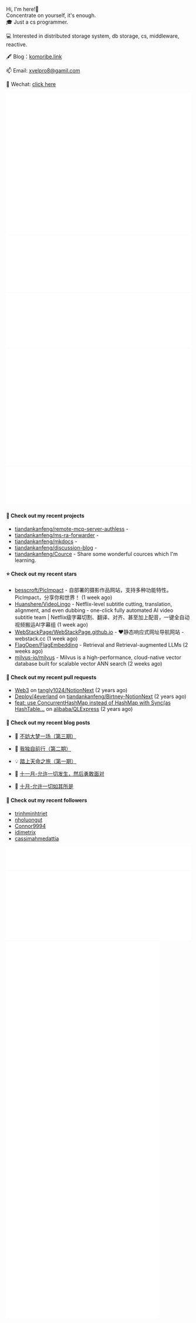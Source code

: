 Hi, I'm here!👋
<br>
Concentrate on yourself, it's enough.
<br>
🎓 Just a cs programmer.

💻 Interested in distributed storage system, db storage, cs, middleware, reactive.

🖋 Blog：[komoribe.link](https://komoribe.ink)

📫 Email: [xvelpro8@gamil.com](mailto:xvelpro8@gamil.com)

💬 Wechat: [click here](https://tiandankanfeng.github.io/about/) 



![Metrics](/github-metrics.svg)
![Metrics](/metrics.plugin.languages.details.svg)
![Metrics](/metrics.plugin.languages.recent.svg)
![Metrics](/metrics.plugin.stars.svg)
![Metrics](/metrics.plugin.topics.svg)








#### 🌱 Check out my recent projects

- [tiandankanfeng/remote-mcp-server-authless](https://github.com/tiandankanfeng/remote-mcp-server-authless) - 
- [tiandankanfeng/ms-ra-forwarder](https://github.com/tiandankanfeng/ms-ra-forwarder) - 
- [tiandankanfeng/mkdocs](https://github.com/tiandankanfeng/mkdocs) - 
- [tiandankanfeng/discussion-blog](https://github.com/tiandankanfeng/discussion-blog) - 
- [tiandankanfeng/Cource](https://github.com/tiandankanfeng/Cource) - Share some wonderful cources which I&#39;m learning.

#### ⭐ Check out my recent stars

- [besscroft/PicImpact](https://github.com/besscroft/PicImpact) - 自部署的摄影作品网站，支持多种功能特性。PicImpact，分享你和世界！ (1 week ago)
- [Huanshere/VideoLingo](https://github.com/Huanshere/VideoLingo) - Netflix-level subtitle cutting, translation, alignment, and even dubbing - one-click fully automated AI video subtitle team | Netflix级字幕切割、翻译、对齐、甚至加上配音，一键全自动视频搬运AI字幕组 (1 week ago)
- [WebStackPage/WebStackPage.github.io](https://github.com/WebStackPage/WebStackPage.github.io) - ❤️静态响应式网址导航网站 - webstack.cc (1 week ago)
- [FlagOpen/FlagEmbedding](https://github.com/FlagOpen/FlagEmbedding) - Retrieval and Retrieval-augmented LLMs (2 weeks ago)
- [milvus-io/milvus](https://github.com/milvus-io/milvus) - Milvus is a high-performance, cloud-native vector database built for scalable vector ANN search (2 weeks ago)

#### 🔨 Check out my recent pull requests

- [Web3](https://github.com/tangly1024/NotionNext/pull/1228) on [tangly1024/NotionNext](https://github.com/tangly1024/NotionNext) (2 years ago)
- [Deploy/4everland](https://github.com/tiandankanfeng/Birtney-NotionNext/pull/1) on [tiandankanfeng/Birtney-NotionNext](https://github.com/tiandankanfeng/Birtney-NotionNext) (2 years ago)
- [feat: use ConcurrentHashMap instead of HashMap with Sync(as HashTable…](https://github.com/alibaba/QLExpress/pull/221) on [alibaba/QLExpress](https://github.com/alibaba/QLExpress) (2 years ago)

#### 📜 Check out my recent blog posts

- 🦒 [不妨大梦一场（第三期）](https://birtney.link/article/1dbde3d9-fc4e-8023-aace-ce3cffec4ac1) 

- 🐲 [我独自前行（第二期）](https://birtney.link/article/1c6de3d9-fc4e-8070-bf0e-c960cecd6e42) 

- 💡 [踏上天命之旅（第一期）](https://birtney.link/article/1a2de3d9-fc4e-807c-909d-de77468a3e54) 

- 👺 [十一月-允许一切发生，然后勇敢面对](https://birtney.link/article/life-article14) 

- 🚦 [十月-允许一切如其所是](https://birtney.link/article/life-article13) 


#### 👯 Check out my recent followers

- [trinhminhtriet](https://github.com/trinhminhtriet)
- [nholuongut](https://github.com/nholuongut)
- [Connor9994](https://github.com/Connor9994)
- [idimetrix](https://github.com/idimetrix)
- [cassimahmedattia](https://github.com/cassimahmedattia)

![Metrics](/metrics.plugin.achievements.compact.svg)
![Metrics](/metrics.plugin.anilist.characters.svg)
![Metrics](/metrics.plugin.anilist.svg)


